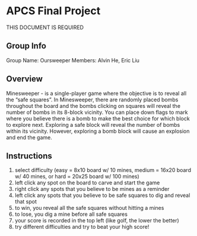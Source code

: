 # APCS Final Project
THIS DOCUMENT IS REQUIRED

## Group Info
Group Name: Oursweeper
Members: Alvin He, Eric Liu

## Overview
Minesweeper - is a single-player game where the objective is to reveal all the “safe squares”. In Minesweeper, there are randomly placed bombs throughout the board and the bombs clicking on squares will reveal the number of bombs in its 8-block vicinity. You can place down flags to mark where you believe there is a bomb to make the best choice for which block to explore next. Exploring a safe block will reveal the number of bombs within its vicinity. However, exploring a bomb block will cause an explosion and end the game.

## Instructions
1. select difficulty (easy = 8x10 board w/ 10 mines, medium = 16x20 board w/ 40 mines, or hard = 20x25 board w/ 100 mines)
2. left click any spot on the board to carve and start the game
3. right click any spots that you believe to be mines as a reminder
4. left click any spots that you believe to be safe squares to dig and reveal that spot
5. to win, you reveal all the safe squares without hitting a mines
6. to lose, you dig a mine before all safe squares
7. your score is recorded in the top left (like golf, the lower the better)
8. try different difficulties and try to beat your high score!
